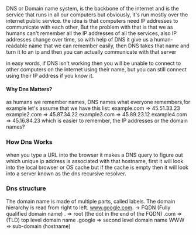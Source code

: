 DNS or Domain name system, is the backbone of the internet and is the service that runs in all our computers but obviously, it's run mostly over the internet public service.
the idea is that computers need IP addresses to communicate with each other, But the problem with that is that we as humans can't remember all the IP addresses of all the services, also IP addresses change over time, so with help of DNS it give us a human-readable name that we can remember easily, then DNS takes that name and turn it to an ip and then you can actually communicate with that server

in easy words, if DNS isn't working then you will be unable to connect to other computers on the internet using their name, but you can still connect using their IP address if you know it.

#### Why Dns Matters?
as humans we remember names, DNS names what everyone remembers,for example let's assume that we have this list: 
		 example.com => 45.51.33.23
		 example2.com => 45.87.34.22
		 example3.com => 45.89.23.12
		 example4.com => 45.16.84.23
which is easier to remember, the IP addresses or the domain names?

### How Dns Works
when you type a URL into the browser it makes a DNS query to figure out which unique ip address is associated with that hostname, first it will look into the local browser or OS cache but if the cache is empty then it will look into a server known as the dns recursive resolver.

### Dns structure
The domain name is made of multiple parts, called labels. The domain hierarchy is read from right to left.
		www.google.com. -> FQDN (Fully qualified domain name) 
		. => root (the dot in the end of the FQDN)
		.com => (TLD) top level domain name
		.google => second level domain name
		WWW => sub-domain (hostname)




